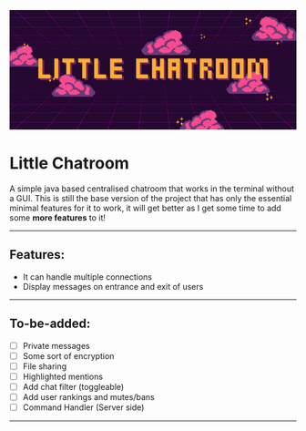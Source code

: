 ![Little chatroom banner](./LittleChatroomBanner.png)
# Little Chatroom

A simple java based centralised chatroom that works in the terminal without a GUI.
This is still the base version of the project that has only the essential minimal features for it to work, it will get better as I get some time to add some **more features** to it!

------------


## Features:
* It can handle multiple connections
* Display messages on entrance and exit of users

------------


## To-be-added:
- [ ] Private messages
- [ ] Some sort of encryption
- [ ] File sharing
- [ ] Highlighted mentions
- [ ] Add chat filter (toggleable)
- [ ] Add user rankings and mutes/bans
- [ ] Command Handler (Server side)

------------




